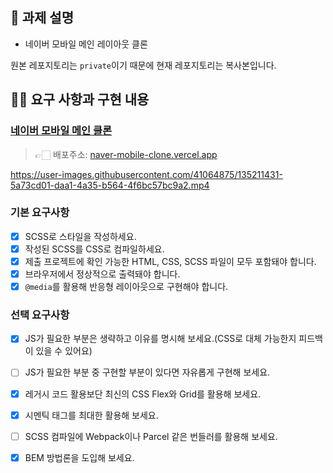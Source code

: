 <!--
  템플릿은 아직 PR 작성이 익숙하지 않으신 분들을 위해서 제공하는 가이드입니다!
  리뷰어 또는 이 PR을 보게 될 다른 사람들이 이 PR을 보는데 참고할 수 있는 내용이 있다면 포함해서 작성해주시면 됩니다.
-->

## 📌 과제 설명 <!-- 어떤 걸 만들었는지 대략적으로 설명해주세요 -->

- 네이버 모바일 메인 레이아웃 클론

원본 레포지토리는 `private`이기 때문에 현재 레포지토리는 복사본입니다.

## 👩‍💻 요구 사항과 구현 내용 <!-- 기능을 Commit 별로 잘개 쪼개고, Commit 별로 설명해주세요 -->
###  [네이버 모바일 메인 클론](https://m.naver.com/)
> 👉🏻   배포주소: [naver-mobile-clone.vercel.app](https://naver-mobile-clone.vercel.app/)

https://user-images.githubusercontent.com/41064875/135211431-5a73cd01-daa1-4a35-b564-4f6bc57bc9a2.mp4

### 기본 요구사항
- [x] SCSS로 스타일을 작성하세요.
- [x] 작성된 SCSS를 CSS로 컴파일하세요.
- [x] 제출 프로젝트에 확인 가능한 HTML, CSS, SCSS 파일이 모두 포함돼야 합니다.
- [x] 브라우저에서 정상적으로 출력돼야 합니다.
- [x] `@media`를 활용해 반응형 레이아웃으로 구현해야 합니다.

### 선택 요구사항
- [X] JS가 필요한 부분은 생략하고 이유를 명시해 보세요.(CSS로 대체 가능한지 피드백이 있을 수 있어요)
- [ ] JS가 필요한 부분 중 구현할 부분이 있다면 자유롭게 구현해 보세요.
- [x] 레거시 코드 활용보단 최신의 CSS Flex와 Grid를 활용해 보세요.
- [x] 시멘틱 태그를 최대한 활용해 보세요.
- [ ] SCSS 컴파일에 Webpack이나 Parcel 같은 번들러를 활용해 보세요.
- [x] BEM 방법론을 도입해 보세요.


